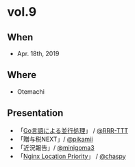 # vol.9

## When
- Apr. 18th, 2019

## Where
- Otemachi

## Presentation
-  「[Go言語による並行処理](https://docs.google.com/presentation/d/11CGfVF8CK3YD7ENFOQPMxA2a4bs5y-HqQ1faa2egu4s/edit?usp=sharing)」 / [@RRR-TTT](https://github.com/RRR-TTT)
- 「贈与税NEXT」/ [@pikamii](https://twitter.com/pikamii)
- 「近況報告」/ [@minigoma3](https://twitter.com/minigoma3)
- 「[Nginx Location Priority](https://speakerdeck.com/chaspy/nginx-location-priority)」 / [@chaspy](https://github.com/chaspy)
